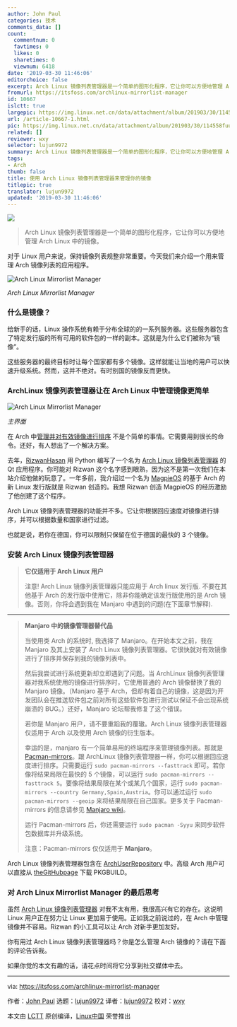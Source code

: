 ```yaml
---
author: John Paul
categories: 技术
comments_data: []
count:
  commentnum: 0
  favtimes: 0
  likes: 0
  sharetimes: 0
  viewnum: 6418
date: '2019-03-30 11:46:06'
editorchoice: false
excerpt: Arch Linux 镜像列表管理器是一个简单的图形化程序，它让你可以方便地管理 Arch Linux 中的镜像。
fromurl: https://itsfoss.com/archlinux-mirrorlist-manager
id: 10667
islctt: true
largepic: https://img.linux.net.cn/data/attachment/album/201903/30/114558fuu00t3ssu3fmm8j.jpg
url: /article-10667-1.html
pic: https://img.linux.net.cn/data/attachment/album/201903/30/114558fuu00t3ssu3fmm8j.jpg.thumb.jpg
related: []
reviewer: wxy
selector: lujun9972
summary: Arch Linux 镜像列表管理器是一个简单的图形化程序，它让你可以方便地管理 Arch Linux 中的镜像。
tags:
- Arch
thumb: false
title: 使用 Arch Linux 镜像列表管理器来管理你的镜像
titlepic: true
translator: lujun9972
updated: '2019-03-30 11:46:06'
---
```


![](/data/attachment/album/201903/30/114558fuu00t3ssu3fmm8j.jpg)



> 
> Arch Linux 镜像列表管理器是一个简单的图形化程序，它让你可以方便地管理 Arch Linux 中的镜像。
> 
> 
> 


对于 Linux 用户来说，保持镜像列表规整非常重要。今天我们来介绍一个用来管理 Arch 镜像列表的应用程序。


![Arch Linux Mirrorlist Manager](/data/attachment/album/201903/30/114608mv07om9ym088g8m0.png)


*Arch Linux Mirrorlist Manager*


### 什么是镜像？


给新手的话，Linux 操作系统有赖于分布全球的的一系列服务器。这些服务器包含了特定发行版的所有可用的软件包的一样的副本。这就是为什么它们被称为“镜像”。


这些服务器的最终目标时让每个国家都有多个镜像。这样就能让当地的用户可以快速升级系统。然而，这并不绝对。有时别国的镜像反而更快。


### ArchLinux 镜像列表管理器让在 Arch Linux 中管理镜像更简单


![Arch Linux Mirrorlist Manager](/data/attachment/album/201903/30/114610jilmui82oi0898wp.jpg)


*主界面*


在 Arch 中[管理并对有效镜像进行排序](https://wiki.archlinux.org/index.php/Mirrors) 不是个简单的事情。它需要用到很长的命令。还好，有人想出了一个解决方案。


去年，[RizwanHasan](https://github.com/Rizwan-Hasan) 用 Python 编写了一个名为 [Arch Linux 镜像列表管理器](https://github.com/Rizwan-Hasan/ArchLinux-Mirrorlist-Manager) 的 Qt 应用程序。你可能对 Rizwan 这个名字感到眼熟，因为这不是第一次我们在本站介绍他做的玩意了。一年多前，我介绍过一个名为 [MagpieOS](https://itsfoss.com/magpieos/) 的基于 Arch 的新 Linux 发行版就是 Rizwan 创造的。我想 Rizwan 创造 MagpieOS 的经历激励了他创建了这个程序。


Arch Linux 镜像列表管理器的功能并不多。它让你根据回应速度对镜像进行排序，并可以根据数量和国家进行过滤。


也就是说，若你在德国，你可以限制只保留在位于德国的最快的 3 个镜像。


### 安装 Arch Linux 镜像列表管理器



> 
> **它仅适用于 Arch Linux 用户**
> 
> 
> 注意! Arch Linux 镜像列表管理器只能应用于 Arch linux 发行版. 不要在其他基于 Arch 的发行版中使用它，除非你能确定该发行版使用的是 Arch 镜像。否则，你将会遇到我在 Manjaro 中遇到的问题(在下面章节解释).
> 
> 
> 




---



> 
> **Manjaro 中的镜像管理器替代品**
> 
> 
> 当使用类 Arch 的系统时, 我选择了 Manjaro。在开始本文之前，我在 Manjaro 及其上安装了 Arch Linux 镜像列表管理器。它很快就对有效镜像进行了排序并保存到我的镜像列表中。
> 
> 
> 然后我尝试进行系统更新却立即遇到了问题。当 ArchLinux 镜像列表管理器对我系统使用的镜像进行排序时，它使用普通的 Arch 镜像替换了我的 Manjaro 镜像。（Manjaro 基于 Arch，但却有着自己的镜像，这是因为开发团队会在推送软件包之前对所有这些软件包进行测试以保证不会出现系统崩溃的 BUG。）还好，Manjaro 论坛帮我修复了这个错误。
> 
> 
> 若你是 Manjaro 用户，请不要重蹈我的覆辙。Arch Linux 镜像列表管理器 仅适用于 Arch 以及使用 Arch 镜像的衍生版本。
> 
> 
> 幸运的是，manjaro 有一个简单易用的终端程序来管理镜像列表。那就是 [Pacman-mirrors](https://wiki.manjaro.org/index.php?title=Pacman-mirrors)。跟 ArchLinux 镜像列表管理器一样，你可以根据回应速度进行排序。只需要运行 `sudo pacman-mirrors --fasttrack` 即可。若你像将结果局限在最快的 5 个镜像，可以运行 `sudo pacman-mirrors --fasttrack 5`。要像将结果局限在某个或某几个国家，运行 `sudo pacman-mirrors --country Germany,Spain,Austria`。你可以通过运行 `sudo pacman-mirrors --geoip` 来将结果局限在自己国家。更多关于 Pacman-mirrors 的信息请参见 [Manjaro wiki](https://wiki.manjaro.org/index.php?title=Pacman-mirrors)。
> 
> 
> 运行 Pacman-mirrors 后，你还需要运行 `sudo pacman -Syyu` 来同步软件包数据库并升级系统。
> 
> 
> 注意：Pacman-mirrors 仅仅适用于 **Manjaro**。
> 
> 
> 


Arch Linux 镜像列表管理器包含在 [ArchUserRepository](https://aur.archlinux.org/packages/mirrorlist-manager) 中。高级 Arch 用户可以直接从 [theGitHubpage](https://github.com/Rizwan-Hasan/MagpieOS-Packages/tree/master/ArchLinux-Mirrorlist-Manager) 下载 PKGBUILD。


### 对 Arch Linux Mirrorlist Manager 的最后思考


虽然 [Arch Linux 镜像列表管理器](https://github.com/Rizwan-Hasan/ArchLinux-Mirrorlist-Manager) 对我不太有用，我很高兴有它的存在。这说明 Linux 用户正在努力让 Linux 更加易于使用。正如我之前说过的，在 Arch 中管理镜像并不容易。Rizwan 的小工具可以让 Arch 对新手更加友好。


你有用过 Arch Linux 镜像列表管理器吗？你是怎么管理 Arch 镜像的？请在下面的评论告诉我。


如果你觉的本文有趣的话，请花点时间将它分享到社交媒体中去。




---


via: <https://itsfoss.com/archlinux-mirrorlist-manager>


作者：[John Paul](https://itsfoss.com/author/john/) 选题：[lujun9972](https://github.com/lujun9972) 译者：[lujun9972](https://github.com/lujun9972) 校对：[wxy](https://github.com/wxy)


本文由 [LCTT](https://github.com/LCTT/TranslateProject) 原创编译，[Linux中国](https://linux.cn/) 荣誉推出